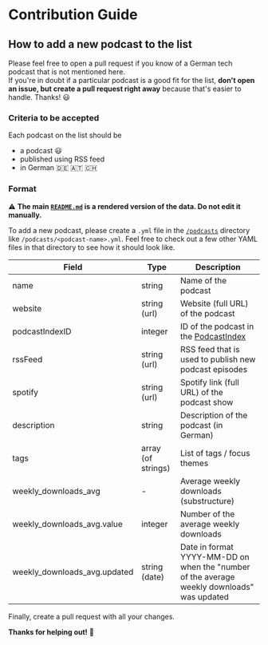 # Contribution Guide

## How to add a new podcast to the list

Please feel free to open a pull request if you know of a German tech podcast that is not mentioned here.  
If you're in doubt if a particular podcast is a good fit for the list, **don't open an issue, but create a pull request right away** because that's easier to handle. Thanks! :smiley:

### Criteria to be accepted

Each podcast on the list should be

- a podcast :smiley:
- published using RSS feed
- in German :de: :austria: :switzerland:

### Format

:warning: **The main [`README.md`](/README.md) is a rendered version of the data. Do not edit it manually.**

To add a new podcast, please create a `.yml` file in the [`/podcasts`](/podcasts) directory like `/podcasts/<podcast-name>.yml`. 
Feel free to check out a few other YAML files in that directory to see how it should look like.

| Field                        | Type               | Description                                                                                |
|------------------------------|--------------------|--------------------------------------------------------------------------------------------|
| name                         | string             | Name of the podcast                                                                        |
| website                      | string (url)       | Website (full URL) of the podcast                                                          |
| podcastIndexID               | integer            | ID of the podcast in the [PodcastIndex](https://podcastindex.org/)                         |
| rssFeed                      | string (url)       | RSS feed that is used to publish new podcast episodes                                      |
| spotify                      | string (url)       | Spotify link (full URL) of the podcast show                                                |
| description                  | string             | Description of the podcast (in German)                                                     |
| tags                         | array (of strings) | List of tags / focus themes                                                                |
| weekly_downloads_avg         | -                  | Average weekly downloads (substructure)                                                    |
| weekly_downloads_avg.value   | integer            | Number of the average weekly downloads                                                     |
| weekly_downloads_avg.updated | string (date)      | Date in format YYYY-MM-DD on when the "number of the average weekly downloads" was updated |

Finally, create a pull request with all your changes. 

**Thanks for helping out!** :tada:
